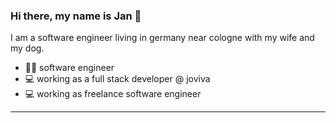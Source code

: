 ### Hi there, my name is Jan 👋

I am a software engineer living in germany near cologne with my wife and my dog.

- 🧑‍💼 software engineer
- 💻 working as a full stack developer @ joviva
- 💻 working as freelance software engineer

---

